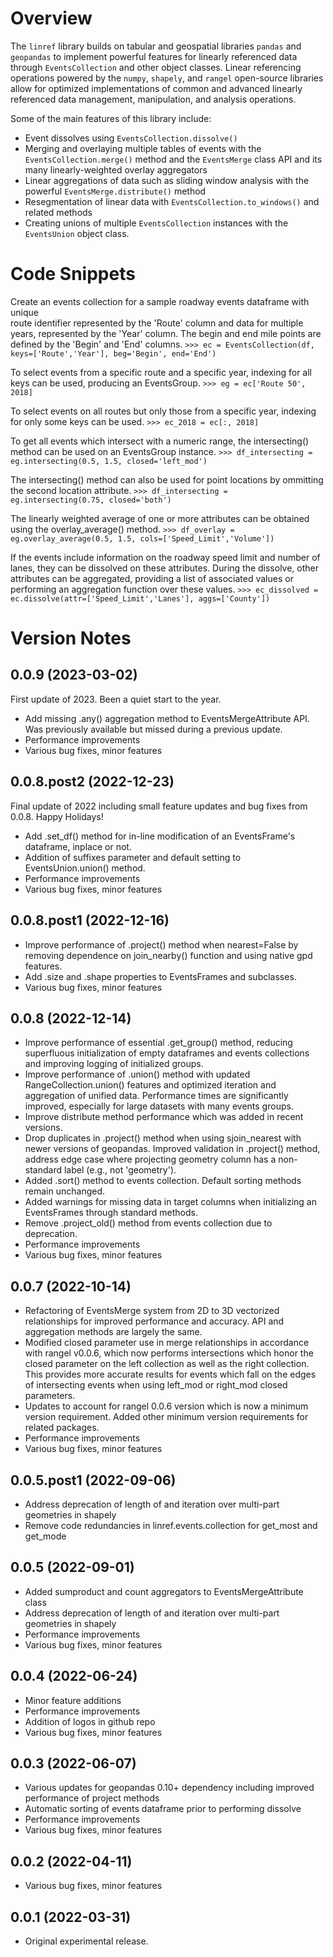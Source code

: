 # Overview
The `linref` library builds on tabular and geospatial libraries `pandas` and `geopandas` to implement powerful features for linearly referenced data through `EventsCollection` and other object classes. Linear referencing operations powered by the `numpy`, `shapely`, and `rangel` open-source libraries allow for optimized implementations of common and advanced linearly referenced data management, manipulation, and analysis operations.

Some of the main features of this library include:
- Event dissolves using `EventsCollection.dissolve()`
- Merging and overlaying multiple tables of events with the `EventsCollection.merge()` method and the `EventsMerge` class API and its many linearly-weighted overlay aggregators
- Linear aggregations of data such as sliding window analysis with the powerful `EventsMerge.distribute()` method
- Resegmentation of linear data with `EventsCollection.to_windows()` and related methods
- Creating unions of multiple `EventsCollection` instances with the `EventsUnion` object class.

# Code Snippets
Create an events collection for a sample roadway events dataframe with unique  
route identifier represented by the 'Route' column and data for multiple years, 
represented by the 'Year' column. The begin and end mile points are defined by 
the 'Begin' and 'End' columns.
`>>> ec = EventsCollection(df, keys=['Route','Year'], beg='Begin', end='End')`

To select events from a specific route and a specific year, indexing for all 
keys can be used, producing an EventsGroup.
`>>> eg = ec['Route 50', 2018]`

To select events on all routes but only those from a specific year, indexing 
for only some keys can be used.
`>>> ec_2018 = ec[:, 2018]`

To get all events which intersect with a numeric range, the intersecting() 
method can be used on an EventsGroup instance.
`>>> df_intersecting = eg.intersecting(0.5, 1.5, closed='left_mod')`

The intersecting() method can also be used for point locations by ommitting the 
second location attribute.
`>>> df_intersecting = eg.intersecting(0.75, closed='both')`

The linearly weighted average of one or more attributes can be obtained using 
the overlay_average() method.
`>>> df_overlay = eg.overlay_average(0.5, 1.5, cols=['Speed_Limit','Volume'])`

If the events include information on the roadway speed limit and number of 
lanes, they can be dissolved on these attributes. During the dissolve, other 
attributes can be aggregated, providing a list of associated values or 
performing an aggregation function over these values.
`>>> ec_dissolved = ec.dissolve(attr=['Speed_Limit','Lanes'], aggs=['County'])`

# Version Notes
## 0.0.9 (2023-03-02)
First update of 2023. Been a quiet start to the year.
- Add missing .any() aggregation method to EventsMergeAttribute API. Was previously available but missed during a previous update.
- Performance improvements
- Various bug fixes, minor features

## 0.0.8.post2 (2022-12-23)
Final update of 2022 including small feature updates and bug fixes from 0.0.8. Happy Holidays!
- Add .set_df() method for in-line modification of an EventsFrame's dataframe, inplace or not.
- Addition of suffixes parameter and default setting to EventsUnion.union() method.
- Performance improvements
- Various bug fixes, minor features

## 0.0.8.post1 (2022-12-16)
- Improve performance of .project() method when nearest=False by removing dependence on join_nearby() function and using native gpd features.
- Add .size and .shape properties to EventsFrames and subclasses.
- Various bug fixes, minor features

## 0.0.8 (2022-12-14)
- Improve performance of essential .get_group() method, reducing superfluous initialization of empty dataframes and events collections and improving logging of initialized groups.
- Improve performance of .union() method with updated RangeCollection.union() features and optimized iteration and aggregation of unified data. Performance times are significantly improved, especially for large datasets with many events groups.
- Improve distribute method performance which was added in recent versions.
- Drop duplicates in .project() method when using sjoin_nearest with newer versions of geopandas. Improved validation in .project() method, address edge case where projecting geometry column has a non-standard label (e.g., not 'geometry').
- Added .sort() method to events collection. Default sorting methods remain unchanged.
- Added warnings for missing data in target columns when initializing an EventsFrames through standard methods.
- Remove .project_old() method from events collection due to deprecation.
- Performance improvements
- Various bug fixes, minor features

## 0.0.7 (2022-10-14)
- Refactoring of EventsMerge system from 2D to 3D vectorized relationships for improved performance and accuracy. API and aggregation methods are largely the same.
- Modified closed parameter use in merge relationships in accordance with rangel v0.0.6, which now performs intersections which honor the closed parameter on the left collection as well as the right collection. This provides more accurate results for events which fall on the edges of intersecting events when using left_mod or right_mod closed parameters.
- Updates to account for rangel 0.0.6 version which is now a minimum version requirement. Added other minimum version requirements for related packages.
- Performance improvements
- Various bug fixes, minor features

## 0.0.5.post1 (2022-09-06)
- Address deprecation of length of and iteration over multi-part geometries in shapely
- Remove code redundancies in linref.events.collection for get_most and get_mode

## 0.0.5 (2022-09-01)
- Added sumproduct and count aggregators to EventsMergeAttribute class
- Address deprecation of length of and iteration over multi-part geometries in shapely
- Performance improvements
- Various bug fixes, minor features

## 0.0.4 (2022-06-24)
- Minor feature additions
- Performance improvements
- Addition of logos in github repo
- Various bug fixes, minor features

## 0.0.3 (2022-06-07)
- Various updates for geopandas 0.10+ dependency including improved performance of project methods
- Automatic sorting of events dataframe prior to performing dissolve
- Performance improvements
- Various bug fixes, minor features

## 0.0.2 (2022-04-11)
- Various bug fixes, minor features

## 0.0.1 (2022-03-31)
- Original experimental release.